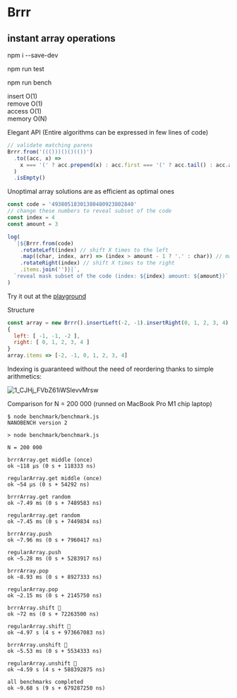 # Brrr

## instant array operations

npm i --save-dev

npm run test

npm run bench

insert O(1)  
remove O(1)  
access O(1)  
memory O(N)

Elegant API (Entire algorithms can be expressed in few lines of code)

```js
// validate matching parens
Brrr.from('((()))()()(())')
  .to((acc, x) =>
    x === '(' ? acc.prepend(x) : acc.first === '(' ? acc.tail() : acc.append(x)
  )
  .isEmpty()
```

Unoptimal array solutions are as efficient as optimal ones

```js
const code = '49380518301380480923802840'
// change these numbers to reveal subset of the code
const index = 4
const amount = 3

log(
  `|${Brrr.from(code)
    .rotateLeft(index) // shift X times to the left
    .map((char, index, arr) => (index > amount - 1 ? '.' : char)) // mask out a portion of the code
    .rotateRight(index) // shift X times to the right
    .items.join('')}|`,
  `reveal mask subset of the code (index: ${index} amount: ${amount})`
)
```

Try it out at the [playground](https://at-290690.github.io/YavaScript/?g=AT-290690/9021bc9afd9420cb44d4db652cbff59c/raw/3d06b922ce44bfd77f952623c8a93112c03239ea/BitzArray.js)

Structure

```js
const array = new Brrr().insertLeft(-2, -1).insertRight(0, 1, 2, 3, 4);
{
  left: [ -1, -1, -2 ],
  right: [ 0, 1, 2, 3, 4 ]
}
array.items => [-2, -1, 0, 1, 2, 3, 4]
```

Indexing is guaranteed without the need of reordering thanks to simple arithmetics:

![1_CJHj_FVbZ61iWSIevvMrsw](https://user-images.githubusercontent.com/88512646/189848001-5274f5bf-200d-46e3-80df-25c5718bfc4a.gif)

Comparison for N = 200 000 (runned on MacBook Pro M1 chip laptop)

```
$ node benchmark/benchmark.js
NANOBENCH version 2

> node benchmark/benchmark.js

N = 200 000

brrrArray.get middle (once)
ok ~118 μs (0 s + 118333 ns)

regularArray.get middle (once)
ok ~54 μs (0 s + 54292 ns)

brrrArray.get random
ok ~7.49 ms (0 s + 7489583 ns)

regularArray.get random
ok ~7.45 ms (0 s + 7449834 ns)

brrrArray.push
ok ~7.96 ms (0 s + 7960417 ns)

regularArray.push
ok ~5.28 ms (0 s + 5283917 ns)

brrrArray.pop
ok ~8.93 ms (0 s + 8927333 ns)

regularArray.pop
ok ~2.15 ms (0 s + 2145750 ns)

brrrArray.shift 🚀
ok ~72 ms (0 s + 72263500 ns)

regularArray.shift 🐌
ok ~4.97 s (4 s + 973667083 ns)

brrrArray.unshift 🚀
ok ~5.53 ms (0 s + 5534333 ns)

regularArray.unshift 🐌
ok ~4.59 s (4 s + 588392875 ns)

all benchmarks completed
ok ~9.68 s (9 s + 679287250 ns)
```
